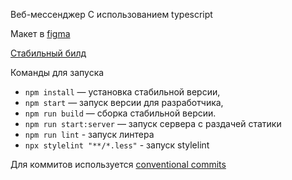 Веб-мессенджер
С использованием typescript

Макет в [figma](https://www.figma.com/file/RFINpZyMaJfZUmeLb99NbU/Chat)

[Стабильный билд](https://lambent-meringue-52b6d7.netlify.app)

Команды для запуска

- `npm install` — установка стабильной версии,
- `npm start` — запуск версии для разработчика,
- `npm run build` — сборка стабильной версии.
- `npm run start:server` — запуск сервера с раздачей статики
- `npm run lint` - запуск линтера
- `npx stylelint "**/*.less"` - запуск stylelint

Для коммитов используется [conventional commits](https://www.conventionalcommits.org/en/v1.0.0/)
